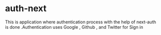 # auth-next
This is application where authentication process with the help of next-auth is done .Authentication uses Google , Github , and Twitter for Sign in
